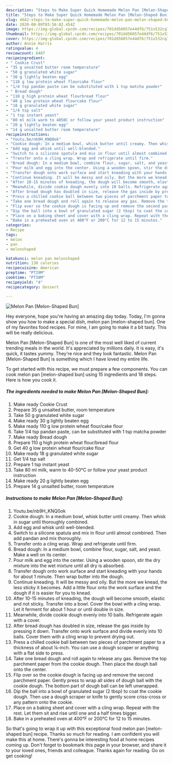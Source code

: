 ```yaml
---
description: "Steps to Make Super Quick Homemade Melon Pan [Melon-Shaped Bun]"
title: "Steps to Make Super Quick Homemade Melon Pan [Melon-Shaped Bun]"
slug: 4642-steps-to-make-super-quick-homemade-melon-pan-melon-shaped-bun
date: 2020-08-09T03:56:02.454Z
image: https://img-global.cpcdn.com/recipes/701dd56057e44df6/751x532cq70/melon-pan-melon-shaped-bun-recipe-main-photo.jpg
thumbnail: https://img-global.cpcdn.com/recipes/701dd56057e44df6/751x532cq70/melon-pan-melon-shaped-bun-recipe-main-photo.jpg
cover: https://img-global.cpcdn.com/recipes/701dd56057e44df6/751x532cq70/melon-pan-melon-shaped-bun-recipe-main-photo.jpg
author: Annie Harris
ratingvalue: 4
reviewcount: 6487
recipeingredient:
- " Cookie Crust"
- "35 g unsalted butter room temperature"
- "50 g granulated white sugar"
- "30 g lightly beaten egg"
- "110 g low protein wheat flourcake flour"
- "1/4 tsp pandan paste can be substituted with 1 tsp matcha powder"
- " Bread dough"
- "110 g high protein wheat flourbread flour"
- "40 g low protein wheat flourcake flour"
- "18 g granulated white sugar"
- "1/4 tsp salt"
- "1 tsp instant yeast"
- "80 ml milk warm to 4050C or follow your yeast product instruction"
- "20 g lightly beaten egg"
- "14 g unsalted butter room temperature"
recipeinstructions:
- "Youtu.be/nb9H_KNQ0ok"
- "Cookie dough: In a medium bowl, whisk butter until creamy. Then whisk in sugar until thoroughly combined."
- "Add egg and whisk until well-blended."
- "Switch to a silicone spatula and mix in flour until almost combined. Then add pandan and mix thoroughly."
- "Transfer onto a cling wrap. Wrap and refrigerate until firm."
- "Bread dough: In a medium bowl, combine flour, sugar, salt, and yeast. Make a well on its center."
- "Pour milk and egg into the center. Using a wooden spoon, stir the dry mixture into the wet mixture until all dry is absorbed."
- "Transfer dough onto work surface and start kneading with your hands for about 1 minute. Then wrap butter into the dough."
- "Continue kneading. It will be messy and oily. But the more we knead, the less sticky it becomes. Add a little flour onto the work surface and the dough if it is easier for you to knead."
- "After 10-15 minutes of kneading, the dough will become smooth, elastic and not sticky. Transfer into a bowl. Cover the bowl with a cling wrap. Let it ferment for about 1 hour or until double in size."
- "Meanwhile, divide cookie dough evenly into 10 balls. Refrigerate again with a cover."
- "After bread dough has doubled in size, release the gas inside by pressing it down. Transfer onto work surface and divide evenly into 10 balls. Cover them with a cling wrap to prevent drying out."
- "Press a chilled cookie ball between two pieces of parchment paper to a thickness of about ¼-inch. You can use a dough scraper or anything with a flat side to press."
- "Take one bread dough and roll again to release any gas. Remove the top parchment paper from the cookie dough. Then place the dough ball onto the center."
- "Flip over so the cookie dough is facing up and remove the second parchment paper. Gently press to wrap all sides of dough ball with the cookie dough. The bottom part of dough ball can be left unwrapped."
- "Dip the ball into a bowl of granulated sugar (2 tbsp) to coat the cookie dough. Then use a dough scraper or knife to gently score criss-cross or any pattern onto the cookie."
- "Place on a baking sheet and cover with a cling wrap. Repeat with the rest. Let them sit and rise until one and a half times bigger."
- "Bake in a preheated oven at 400°F or 200°C for 12 to 15 minutes."
categories:
- Recipe
tags:
- melon
- pan
- melonshaped

katakunci: melon pan melonshaped 
nutrition: 130 calories
recipecuisine: American
preptime: "PT29M"
cooktime: "PT38M"
recipeyield: "4"
recipecategory: Dessert

---
```



![Melon Pan [Melon-Shaped Bun]](https://img-global.cpcdn.com/recipes/701dd56057e44df6/751x532cq70/melon-pan-melon-shaped-bun-recipe-main-photo.jpg)

Hey everyone, hope you're having an amazing day today. Today, I'm gonna show you how to make a special dish, melon pan [melon-shaped bun]. One of my favorites food recipes. For mine, I am going to make it a bit tasty. This will be really delicious.



Melon Pan [Melon-Shaped Bun] is one of the most well liked of current trending meals in the world. It's appreciated by millions daily. It is easy, it's quick, it tastes yummy. They're nice and they look fantastic. Melon Pan [Melon-Shaped Bun] is something which I have loved my entire life.


To get started with this recipe, we must prepare a few components. You can cook melon pan [melon-shaped bun] using 15 ingredients and 18 steps. Here is how you cook it.

<!--inarticleads1-->

##### The ingredients needed to make Melon Pan [Melon-Shaped Bun]:

1. Make ready  Cookie Crust
1. Prepare 35 g unsalted butter, room temperature
1. Take 50 g granulated white sugar
1. Make ready 30 g lightly beaten egg
1. Make ready 110 g low protein wheat flour/cake flour
1. Take 1/4 tsp pandan paste, can be substituted with 1 tsp matcha powder
1. Make ready  Bread dough
1. Prepare 110 g high protein wheat flour/bread flour
1. Get 40 g low protein wheat flour/cake flour
1. Make ready 18 g granulated white sugar
1. Get 1/4 tsp salt
1. Prepare 1 tsp instant yeast
1. Take 80 ml milk, warm to 40-50°C or follow your yeast product instruction
1. Make ready 20 g lightly beaten egg
1. Prepare 14 g unsalted butter, room temperature




<!--inarticleads2-->

##### Instructions to make Melon Pan [Melon-Shaped Bun]:

1. Youtu.be/nb9H_KNQ0ok
1. Cookie dough: In a medium bowl, whisk butter until creamy. Then whisk in sugar until thoroughly combined.
1. Add egg and whisk until well-blended.
1. Switch to a silicone spatula and mix in flour until almost combined. Then add pandan and mix thoroughly.
1. Transfer onto a cling wrap. Wrap and refrigerate until firm.
1. Bread dough: In a medium bowl, combine flour, sugar, salt, and yeast. Make a well on its center.
1. Pour milk and egg into the center. Using a wooden spoon, stir the dry mixture into the wet mixture until all dry is absorbed.
1. Transfer dough onto work surface and start kneading with your hands for about 1 minute. Then wrap butter into the dough.
1. Continue kneading. It will be messy and oily. But the more we knead, the less sticky it becomes. Add a little flour onto the work surface and the dough if it is easier for you to knead.
1. After 10-15 minutes of kneading, the dough will become smooth, elastic and not sticky. Transfer into a bowl. Cover the bowl with a cling wrap. Let it ferment for about 1 hour or until double in size.
1. Meanwhile, divide cookie dough evenly into 10 balls. Refrigerate again with a cover.
1. After bread dough has doubled in size, release the gas inside by pressing it down. Transfer onto work surface and divide evenly into 10 balls. Cover them with a cling wrap to prevent drying out.
1. Press a chilled cookie ball between two pieces of parchment paper to a thickness of about ¼-inch. You can use a dough scraper or anything with a flat side to press.
1. Take one bread dough and roll again to release any gas. Remove the top parchment paper from the cookie dough. Then place the dough ball onto the center.
1. Flip over so the cookie dough is facing up and remove the second parchment paper. Gently press to wrap all sides of dough ball with the cookie dough. The bottom part of dough ball can be left unwrapped.
1. Dip the ball into a bowl of granulated sugar (2 tbsp) to coat the cookie dough. Then use a dough scraper or knife to gently score criss-cross or any pattern onto the cookie.
1. Place on a baking sheet and cover with a cling wrap. Repeat with the rest. Let them sit and rise until one and a half times bigger.
1. Bake in a preheated oven at 400°F or 200°C for 12 to 15 minutes.




So that's going to wrap it up with this exceptional food melon pan [melon-shaped bun] recipe. Thanks so much for reading. I am confident you will make this at home. There's gonna be interesting food at home recipes coming up. Don't forget to bookmark this page in your browser, and share it to your loved ones, friends and colleague. Thanks again for reading. Go on get cooking!
